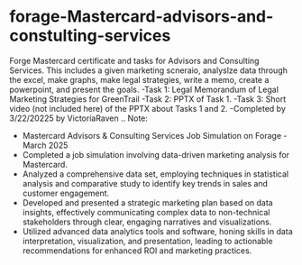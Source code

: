 # forage-Mastercard-advisors-and-constulting-services
Forge Mastercard certificate and tasks for Advisors and Consulting Services. This includes a given marketing scneraio, analyslze data through the excel, make graphs, make legal strategies, write a memo, create a powerpoint, and present the goals.
-Task 1: Legal Memorandum of Legal Marketing Strategies for GreenTrail
-Task 2: PPTX of Task 1.
-Task 3: Short video (not included here) of the PPTX about Tasks 1 and 2.
-Completed by 3/22/20225 by VictoriaRaven
.. Note: 
* Mastercard Advisors & Consulting Services Job Simulation on Forage - March 2025
 * Completed a job simulation involving data-driven marketing analysis for
   Mastercard.
 * Analyzed a comprehensive data set, employing techniques in statistical
   analysis and comparative study to identify key trends in sales and customer
   engagement.
 * Developed and presented a strategic marketing plan based on data insights,
   effectively communicating complex data to non-technical stakeholders through
   clear, engaging narratives and visualizations.
 * Utilized advanced data analytics tools and software, honing skills in data
   interpretation, visualization, and presentation, leading to actionable
   recommendations for enhanced ROI and marketing practices.
